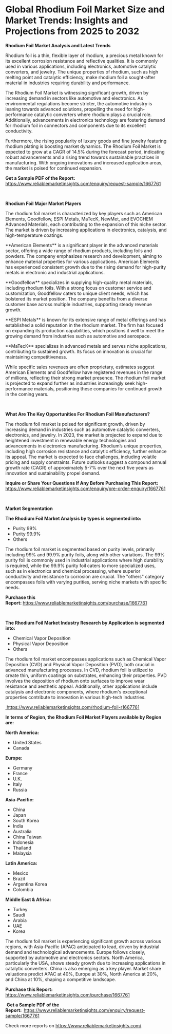<p><h1>Global Rhodium Foil Market Size and Market Trends: Insights and Projections from 2025 to 2032</h1></p><p><strong>Rhodium Foil Market Analysis and Latest Trends</strong></p>
<p><p>Rhodium foil is a thin, flexible layer of rhodium, a precious metal known for its excellent corrosion resistance and reflective qualities. It is commonly used in various applications, including electronics, automotive catalytic converters, and jewelry. The unique properties of rhodium, such as high melting point and catalytic efficiency, make rhodium foil a sought-after material in industries requiring durability and performance.</p><p>The Rhodium Foil Market is witnessing significant growth, driven by increasing demand in sectors like automotive and electronics. As environmental regulations become stricter, the automotive industry is leaning towards advanced solutions, propelling the need for high-performance catalytic converters where rhodium plays a crucial role. Additionally, advancements in electronics technology are fostering demand for rhodium foil in connectors and components due to its excellent conductivity.</p><p>Furthermore, the rising popularity of luxury goods and fine jewelry featuring rhodium plating is boosting market dynamics. The Rhodium Foil Market is expected to grow at a CAGR of 14.5% during the forecast period, indicating robust advancements and a rising trend towards sustainable practices in manufacturing. With ongoing innovations and increased application areas, the market is poised for continued expansion.</p></p>
<p><strong>Get a Sample PDF of the Report:&nbsp;</strong> <a href="https://www.reliablemarketinsights.com/enquiry/request-sample/1667761?utm_campaign=2993&utm_medium=2&utm_source=Github&utm_content=ia&utm_term=07032025&utm_id=rhodium-foil">https://www.reliablemarketinsights.com/enquiry/request-sample/1667761</a></p>
<p>&nbsp;</p>
<p><strong>Rhodium Foil Major Market Players</strong></p>
<p><p>The rhodium foil market is characterized by key players such as American Elements, Goodfellow, ESPI Metals, MaTecK, NewMet, and EVOCHEM Advanced Materials, each contributing to the expansion of this niche sector. The market is driven by increasing applications in electronics, catalysis, and high-temperature coatings.</p><p>**American Elements** is a significant player in the advanced materials sector, offering a wide range of rhodium products, including foils and powders. The company emphasizes research and development, aiming to enhance material properties for various applications. American Elements has experienced consistent growth due to the rising demand for high-purity metals in electronic and industrial applications.</p><p>**Goodfellow** specializes in supplying high-quality metal materials, including rhodium foils. With a strong focus on customer service and customization, Goodfellow caters to unique client needs, which has bolstered its market position. The company benefits from a diverse customer base across multiple industries, supporting steady revenue growth.</p><p>**ESPI Metals** is known for its extensive range of metal offerings and has established a solid reputation in the rhodium market. The firm has focused on expanding its production capabilities, which positions it well to meet the growing demand from industries such as automotive and aerospace.</p><p>**MaTecK** specializes in advanced metals and serves niche applications, contributing to sustained growth. Its focus on innovation is crucial for maintaining competitiveness.</p><p>While specific sales revenues are often proprietary, estimates suggest American Elements and Goodfellow have registered revenues in the range of millions, reflecting their strong market presence. The rhodium foil market is projected to expand further as industries increasingly seek high-performance materials, positioning these companies for continued growth in the coming years.</p></p>
<p>&nbsp;</p>
<p><strong>What Are The Key Opportunities For Rhodium Foil Manufacturers?</strong></p>
<p><p>The rhodium foil market is poised for significant growth, driven by increasing demand in industries such as automotive catalytic converters, electronics, and jewelry. In 2023, the market is projected to expand due to heightened investment in renewable energy technologies and advancements in electronics manufacturing. Rhodium’s unique properties, including high corrosion resistance and catalytic efficiency, further enhance its appeal. The market is expected to face challenges, including volatile pricing and supply constraints. Future outlooks suggest a compound annual growth rate (CAGR) of approximately 5-7% over the next five years as innovation and sustainability propel demand.</p></p>
<p><strong>Inquire or Share Your Questions If Any Before Purchasing This Report:</strong> <a href="https://www.reliablemarketinsights.com/enquiry/pre-order-enquiry/1667761?utm_campaign=2993&utm_medium=2&utm_source=Github&utm_content=ia&utm_term=07032025&utm_id=rhodium-foil">https://www.reliablemarketinsights.com/enquiry/pre-order-enquiry/1667761</a></p>
<p>&nbsp;</p>
<p><strong>Market Segmentation</strong></p>
<p><strong>The Rhodium Foil Market Analysis by types is segmented into:</strong></p>
<p><ul><li>Purity 99%</li><li>Purity 99.9%</li><li>Others</li></ul></p>
<p><p>The rhodium foil market is segmented based on purity levels, primarily including 99% and 99.9% purity foils, along with other variations. The 99% purity foil is commonly used in industrial applications where high durability is required, while the 99.9% purity foil caters to more specialized uses, such as in electronics and chemical processing, where superior conductivity and resistance to corrosion are crucial. The "others" category encompasses foils with varying purities, serving niche markets with specific needs.</p></p>
<p><strong>Purchase this Report:&nbsp;</strong><a href="https://www.reliablemarketinsights.com/purchase/1667761?utm_campaign=2993&utm_medium=2&utm_source=Github&utm_content=ia&utm_term=07032025&utm_id=rhodium-foil">https://www.reliablemarketinsights.com/purchase/1667761</a></p>
<p>&nbsp;</p>
<p><strong>The Rhodium Foil Market Industry Research by Application is segmented into:</strong></p>
<p><ul><li>Chemical Vapor Deposition</li><li>Physical Vapor Deposition</li><li>Others</li></ul></p>
<p><p>The rhodium foil market encompasses applications such as Chemical Vapor Deposition (CVD) and Physical Vapor Deposition (PVD), both crucial in advanced manufacturing processes. In CVD, rhodium foil is utilized to create thin, uniform coatings on substrates, enhancing their properties. PVD involves the deposition of rhodium onto surfaces to improve wear resistance and aesthetic appeal. Additionally, other applications include catalysis and electronic components, where rhodium's exceptional properties contribute to innovation in various high-tech industries.</p></p>
<p><a href="https://www.reliablemarketinsights.com/rhodium-foil-r1667761?utm_campaign=2993&utm_medium=2&utm_source=Github&utm_content=ia&utm_term=07032025&utm_id=rhodium-foil">&nbsp;https://www.reliablemarketinsights.com/rhodium-foil-r1667761</a></p>
<p><strong>In terms of Region, the Rhodium Foil Market Players available by Region are:</strong></p>
<p>
    <p> <strong> North America: </strong>
        <ul>
            <li>United States</li>
            <li>Canada</li>
        </ul>
        </p> 
    <p> <strong> Europe: </strong>
        <ul>
            <li>Germany</li>
            <li>France</li>
            <li>U.K.</li>
            <li>Italy</li>
            <li>Russia</li>
        </ul>
        </p> 
    <p> <strong> Asia-Pacific: </strong>
        <ul>
            <li>China</li>
            <li>Japan</li>
            <li>South Korea</li>
            <li>India</li>
            <li>Australia</li>
            <li>China Taiwan</li>
            <li>Indonesia</li>
            <li>Thailand</li>
            <li>Malaysia</li>
        </ul>
        </p> 
    <p> <strong> Latin America: </strong>
        <ul>
            <li>Mexico</li>
            <li>Brazil</li>
            <li>Argentina Korea</li>
            <li>Colombia</li>
        </ul>
        </p> 
    <p> <strong> Middle East & Africa: </strong>
        <ul>
            <li>Turkey</li>
            <li>Saudi</li>
            <li>Arabia</li>
            <li>UAE</li>
            <li>Korea</li>
        </ul>
    </p>
    </p>
<p><p>The rhodium foil market is experiencing significant growth across various regions, with Asia-Pacific (APAC) anticipated to lead, driven by industrial demand and technological advancements. Europe follows closely, supported by automotive and electronics sectors. North America, particularly the USA, shows steady growth due to increasing applications in catalytic converters. China is also emerging as a key player. Market share valuations predict APAC at 40%, Europe at 30%, North America at 20%, and China at 10%, shaping a competitive landscape.</p></p>
<p><strong>Purchase this Report: </strong><a href="https://www.reliablemarketinsights.com/purchase/1667761?utm_campaign=2993&utm_medium=2&utm_source=Github&utm_content=ia&utm_term=07032025&utm_id=rhodium-foil">https://www.reliablemarketinsights.com/purchase/1667761</a></p>
<p>&nbsp;<strong>Get a Sample PDF of the Report:&nbsp;&nbsp;</strong><a href="https://www.reliablemarketinsights.com/enquiry/request-sample/1667761?utm_campaign=2993&utm_medium=2&utm_source=Github&utm_content=ia&utm_term=07032025&utm_id=rhodium-foil">https://www.reliablemarketinsights.com/enquiry/request-sample/1667761</a></p>
<p><strong></strong></p>
<p>Check more reports on <a href="https://www.reliablemarketinsights.com/?utm_campaign=2993&utm_medium=2&utm_source=Github&utm_content=ia&utm_term=07032025&utm_id=rhodium-foil">https://www.reliablemarketinsights.com/</a></p>